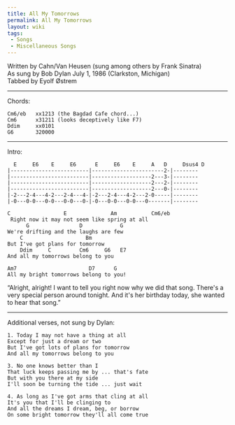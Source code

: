```yaml
---
title: All My Tomorrows
permalink: All My Tomorrows
layout: wiki
tags:
 - Songs
 - Miscellaneous Songs
---
```


Written by Cahn/Van Heusen (sung among others by Frank Sinatra)  
As sung by Bob Dylan July 1, 1986 (Clarkston, Michigan)  
Tabbed by Eyolf Østrem

* * * * *

Chords:

    Cm6/eb   xx1213 (the Bagdad Cafe chord...)
    Cm6      x31211 (looks deceptively like F7)
    Ddim     xx0101
    G6       320000

* * * * *

Intro:

      E     E6    E     E6      E     E6    E     A   D     Dsus4 D
    |-------------------------|-----------------------2-|--------
    |-------------------------|-------------------2---3-|--------
    |-------------------------|-------------------2---2-|--------
    |-------------------------|-------------------2---0-|--------
    |-2---2-4---4-2---2-4---4-|-2---2-4---4-2---2-0-----|--------
    |-0---0-0---0-0---0-0---0-|-0---0-0---0-0---0-------|--------

    C                 E              Am           Cm6/eb
     Right now it may not seem like spring at all
          G                D            G
    We're drifting and the laughs are few
        C                    Bm
    But I've got plans for tomorrow
        Ddim     C         Cm6     G6   E7
    And all my tomorrows belong to you

    Am7                       D7      G
    All my bright tomorrows belong to you!

“Alright, alright! I want to tell you right now why we did that song.
There's a very special person around tonight. And it's her birthday
today, she wanted to hear that song.”

* * * * *

Additional verses, not sung by Dylan:

    1. Today I may not have a thing at all
    Except for just a dream or two
    But I've got lots of plans for tomorrow
    And all my tomorrows belong to you

    3. No one knows better than I
    That luck keeps passing me by ... that's fate
    But with you there at my side
    I'll soon be turning the tide ... just wait

    4. As long as I've got arms that cling at all
    It's you that I'll be clinging to
    And all the dreams I dream, beg, or borrow
    On some bright tomorrow they'll all come true
